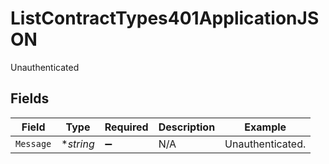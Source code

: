 # ListContractTypes401ApplicationJSON

Unauthenticated


## Fields

| Field              | Type               | Required           | Description        | Example            |
| ------------------ | ------------------ | ------------------ | ------------------ | ------------------ |
| `Message`          | **string*          | :heavy_minus_sign: | N/A                | Unauthenticated.   |